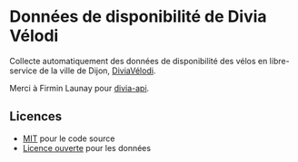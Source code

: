 # Données de disponibilité de Divia Vélodi

Collecte automatiquement des données de disponibilité des vélos en libre-service de la ville de Dijon, [DiviaVélodi](https://www.divia.fr/velo/diviavelodi).

Merci à Firmin Launay pour [divia-api](https://pypi.org/project/divia-api/).

## Licences
- [MIT](https://spdx.org/licenses/MIT.html) pour le code source
- [Licence ouverte](https://spdx.org/licenses/etalab-2.0.html) pour les données
